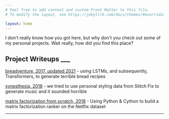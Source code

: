 ```yaml
---
# Feel free to add content and custom Front Matter to this file.
# To modify the layout, see https://jekyllrb.com/docs/themes/#overriding-theme-defaults

layout: home
---
```


I don't really know how you got here, but why don't you check out
some of my personal projects. Wait really, how did you find this place?

## Project Writeups ___

[breadventure, 2017, updated 2021](/breadventure) -
using LSTMs, and subsequently, Transformers, to generate terrible bread recipes

[synesthesia, 2018](https://multithreaded.stitchfix.com/blog/2018/08/29/synesthesia/) - 
we tried to use personal styling data from Stitch Fix to generate music and it sounded horrible

[matrix factorization from scratch, 2018](/matrix-factorization) -
Using Python & Cython to build a matrix factorization ranker on the Netflix dataset

____

